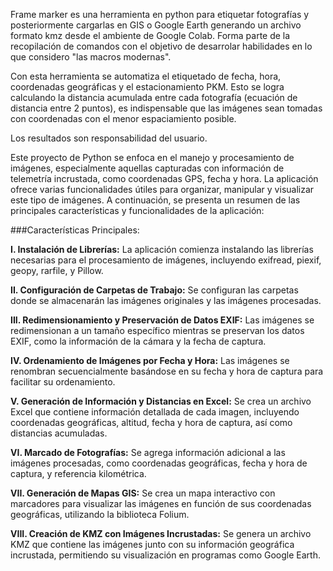 Frame marker es una herramienta en python para etiquetar fotografías y posteriormente cargarlas en GIS o Google Earth generando un archivo formato kmz desde el ambiente de Google Colab. Forma parte de la recopilación de comandos con el objetivo de desarrolar habilidades en lo que considero "las macros modernas". 

Con esta herramienta se automatiza el etiquetado de fecha, hora, coordenadas geográficas y el estacionamiento PKM. Esto se logra calculando la distancia acumulada entre cada fotografía (ecuación de distancia entre 2 puntos), es indispensable que las imágenes sean tomadas con coordenadas con el menor espaciamiento posible.

Los resultados son responsabilidad del usuario.

Este proyecto de Python se enfoca en el manejo y procesamiento de imágenes, especialmente aquellas capturadas con información de telemetría incrustada, como coordenadas GPS, fecha y hora. La aplicación ofrece varias funcionalidades útiles para organizar, manipular y visualizar este tipo de imágenes. A continuación, se presenta un resumen de las principales características y funcionalidades de la aplicación:

###Características Principales:

**I. Instalación de Librerías:**
La aplicación comienza instalando las librerías necesarias para el procesamiento de imágenes, incluyendo exifread, piexif, geopy, rarfile, y Pillow.

**II. Configuración de Carpetas de Trabajo:**
Se configuran las carpetas donde se almacenarán las imágenes originales y las imágenes procesadas.

**III. Redimensionamiento y Preservación de Datos EXIF:**
Las imágenes se redimensionan a un tamaño específico mientras se preservan los datos EXIF, como la información de la cámara y la fecha de captura.

**IV. Ordenamiento de Imágenes por Fecha y Hora:**
Las imágenes se renombran secuencialmente basándose en su fecha y hora de captura para facilitar su ordenamiento.

**V. Generación de Información y Distancias en Excel:**
Se crea un archivo Excel que contiene información detallada de cada imagen, incluyendo coordenadas geográficas, altitud, fecha y hora de captura, así como distancias acumuladas.

**VI. Marcado de Fotografías:**
Se agrega información adicional a las imágenes procesadas, como coordenadas geográficas, fecha y hora de captura, y referencia kilométrica.

**VII. Generación de Mapas GIS:**
Se crea un mapa interactivo con marcadores para visualizar las imágenes en función de sus coordenadas geográficas, utilizando la biblioteca Folium.

**VIII. Creación de KMZ con Imágenes Incrustadas:**
Se genera un archivo KMZ que contiene las imágenes junto con su información geográfica incrustada, permitiendo su visualización en programas como Google Earth.

